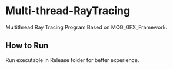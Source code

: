 # Multi-thread-RayTracing
Multithread Ray Tracing Program Based on MCG_GFX_Framework.

## How to Run
Run executable in Release folder for better experience.
